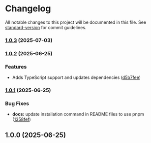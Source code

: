 # Changelog

All notable changes to this project will be documented in this file. See [standard-version](https://github.com/conventional-changelog/standard-version) for commit guidelines.

### [1.0.3](https://github.com/Levix/webpack-plugin-dynamic-new-url/compare/webpack-plugin-dynamic-new-url@1.0.2...webpack-plugin-dynamic-new-url@1.0.3) (2025-07-03)

### [1.0.2](https://github.com/Levix/webpack-plugin-dynamic-new-url/compare/webpack-plugin-dynamic-new-url@1.0.1...webpack-plugin-dynamic-new-url@1.0.2) (2025-06-25)


### Features

* Adds TypeScript support and updates dependencies ([d5b7fee](https://github.com/Levix/webpack-plugin-dynamic-new-url/commit/d5b7fee5cea274c1688c54f33254a542cd3f095a))

### [1.0.1](https://github.com/Levix/webpack-plugin-dynamic-new-url/compare/webpack-plugin-dynamic-new-url@1.0.0...webpack-plugin-dynamic-new-url@1.0.1) (2025-06-25)


### Bug Fixes

* **docs:** update installation command in README files to use pnpm ([1358fef](https://github.com/Levix/webpack-plugin-dynamic-new-url/commit/1358fef43a1995557256bf61393fe489bc0e944d))

## 1.0.0 (2025-06-25)
